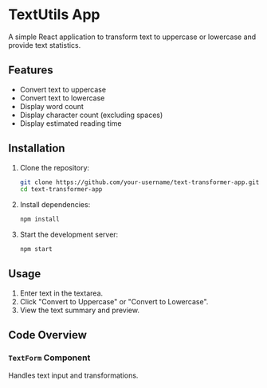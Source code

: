 # TextUtils App

A simple React application to transform text to uppercase or lowercase and provide text statistics.

## Features

- Convert text to uppercase
- Convert text to lowercase
- Display word count
- Display character count (excluding spaces)
- Display estimated reading time

## Installation

1. Clone the repository:
    ```bash
    git clone https://github.com/your-username/text-transformer-app.git
    cd text-transformer-app
    ```
2. Install dependencies:
    ```bash
    npm install
    ```
3. Start the development server:
    ```bash
    npm start
    ```

## Usage

1. Enter text in the textarea.
2. Click "Convert to Uppercase" or "Convert to Lowercase".
3. View the text summary and preview.

## Code Overview

### `TextForm` Component

Handles text input and transformations.